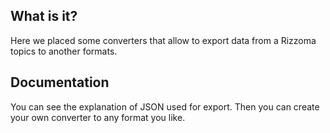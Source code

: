 ## What is it?
Here we placed some converters that allow to export data from a Rizzoma topics to another formats.
## Documentation
You can see the explanation of JSON used for export. Then you can create your own converter to any format you like.